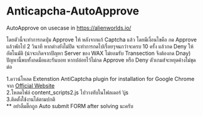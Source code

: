 # Anticapcha-AutoApprove
AutoApprove on usecase in https://alienworlds.io/

โดยตัวนี้จะทำการกดปุ่ม Approve ให้ หลังจากแก้ Captcha แล้ว โดยมีเงื่อนไขคือ กด Approve แล้วพักไป 2 วินาที หากต่างยังไม่ปิด จะทำการกดไปเรื่อยๆจนกว่าจะครบ 10 ครั้ง แล้วกด Deny ให้อัตโนมัติ (น่าจะเกิดจากปัญหา Server ของ WAX ไม่ยอมรับ Transection จึงต้องกด Dnay) ปัญหานี้พบทั้งกดมือและรันบอท หากปล่อยไว้ไม่กด Approve หรือ Deny ตัวเกมส์จะหยุดค้างไม่ขุดต่อ

1.ดาวน์โหลด Extenstion AntiCaptcha plugin for installation for Google Chrome จาก <a href="https://antcpt.com/eng/download/google-chrome-options/manual-zip.html">Official Website</a><br>
2.โหลดไฟล์ content_scripts2.js ไปวางทับในโฟลเดอร์ \js<br>
3.ติดตั้งใช้งานได้ตามปกติ<br>
** อย่่าลืมติ๊กถูก Auto submit FORM after solving นะครับ
